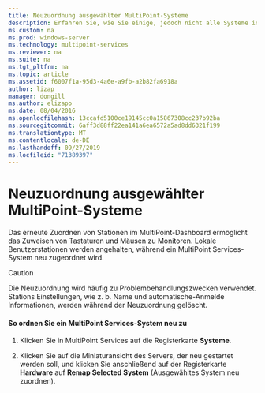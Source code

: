 ```yaml
---
title: Neuzuordnung ausgewählter MultiPoint-Systeme
description: Erfahren Sie, wie Sie einige, jedoch nicht alle Systeme in Multipoint Services neu zuordnen.
ms.custom: na
ms.prod: windows-server
ms.technology: multipoint-services
ms.reviewer: na
ms.suite: na
ms.tgt_pltfrm: na
ms.topic: article
ms.assetid: f6007f1a-95d3-4a6e-a9fb-a2b82fa6918a
author: lizap
manager: dongill
ms.author: elizapo
ms.date: 08/04/2016
ms.openlocfilehash: 13ccafd5100ce19145cc0a15867308cc237b92ba
ms.sourcegitcommit: 6aff3d88ff22ea141a6ea6572a5ad8dd6321f199
ms.translationtype: MT
ms.contentlocale: de-DE
ms.lasthandoff: 09/27/2019
ms.locfileid: "71389397"
---
```

# <a name="remap-selected-multipoint-systems"></a>Neuzuordnung ausgewählter MultiPoint-Systeme
Das erneute Zuordnen von Stationen im MultiPoint-Dashboard ermöglicht das Zuweisen von Tastaturen und Mäusen zu Monitoren. Lokale Benutzerstationen werden angehalten, während ein MultiPoint Services-System neu zugeordnet wird.  
  
> [!CAUTION]  
> Die Neuzuordnung wird häufig zu Problembehandlungszwecken verwendet. Stations Einstellungen, wie z. b. Name und automatische\-Anmelde Informationen, werden während der Neuzuordnung gelöscht.  
  
#### <a name="to-remap-a-multipoint-services-system"></a>So ordnen Sie ein MultiPoint Services-System neu zu  
  
1.  Klicken Sie in MultiPoint Services auf die Registerkarte **Systeme**.  
  
2.  Klicken Sie auf die Miniaturansicht des Servers, der neu gestartet werden soll, und klicken Sie anschließend auf der Registerkarte **Hardware** auf **Remap Selected System** (Ausgewähltes System neu zuordnen). 